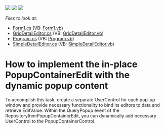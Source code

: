 <!-- default badges list -->
![](https://img.shields.io/endpoint?url=https://codecentral.devexpress.com/api/v1/VersionRange/128629863/13.1.4%2B)
[![](https://img.shields.io/badge/Open_in_DevExpress_Support_Center-FF7200?style=flat-square&logo=DevExpress&logoColor=white)](https://supportcenter.devexpress.com/ticket/details/E1305)
[![](https://img.shields.io/badge/📖_How_to_use_DevExpress_Examples-e9f6fc?style=flat-square)](https://docs.devexpress.com/GeneralInformation/403183)
<!-- default badges end -->
<!-- default file list -->
*Files to look at*:

* [Form1.cs](./CS/Q148684/Form1.cs) (VB: [Form1.vb](./VB/Q148684/Form1.vb))
* [GridDetailEditor.cs](./CS/Q148684/GridDetailEditor.cs) (VB: [GridDetailEditor.vb](./VB/Q148684/GridDetailEditor.vb))
* [Program.cs](./CS/Q148684/Program.cs) (VB: [Program.vb](./VB/Q148684/Program.vb))
* [SimpleDetailEditor.cs](./CS/Q148684/SimpleDetailEditor.cs) (VB: [SimpleDetailEditor.vb](./VB/Q148684/SimpleDetailEditor.vb))
<!-- default file list end -->
# How to implement the in-place PopupContainerEdit with the dynamic popup content


<p>To accomplish this task, create a separate UserControl for each pop-up window and provide necessary functionality to bind its editors to data and retrieve EditValue. Within the QueryPopup event of the RepositoryItemPopupContainerEdit, you can dynamically add necessary UserControl to the PopupContainerControl.</p>

<br/>


